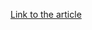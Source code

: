 [Link to the article](https://crowdstrike.com/blog/adversaries-targeting-the-manufacturing-industry/)
